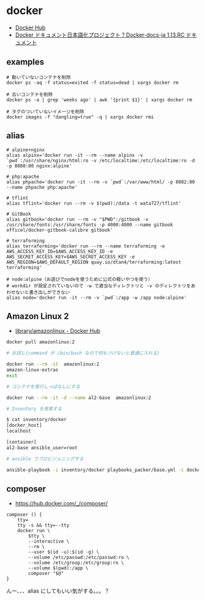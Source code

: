 # docker

* [Docker Hub](https://hub.docker.com/)
* [Docker ドキュメント日本語化プロジェクト ? Docker-docs-ja 1.13.RC ドキュメント](http://docs.docker.jp/)

## examples

```
# 動いていないコンテナを削除
docker ps -aq -f status=exited -f status=dead | xargs docker rm

# 古いコンテナを削除
docker ps -a | grep 'weeks ago' | awk '{print $1}' | xargs docker rm

# タグのついていないイメージを削除
docker images -f "dangling=true" -q | xargs docker rmi
```

## alias

```
# alpine+nginx
alias alpinx='docker run -it --rm --name alpinx -v `pwd`:/usr/share/nginx/html:ro -v /etc/localtime:/etc/localtime:ro -d -p 8080:80 nginx:alpine'

# php:apache
alias phpache='docker run -it --rm -v `pwd`:/var/www/html/ -p 8082:80 --name phpache php:apache'

# tflint
alias tflint='docker run --rm -v $(pwd):/data -t wata727/tflint'

# GitBook
alias gitbook='docker run --rm -v "$PWD":/gitbook -v /usr/share/fonts:/usr/share/fonts -p 4000:4000 --name gitbook officel/docker-gitbook-calibre gitbook'

# terraforming
alias terraforming='docker run --rm --name terraforming -e AWS_ACCESS_KEY_ID=$AWS_ACCESS_KEY_ID -e AWS_SECRET_ACCESS_KEY=$AWS_SECRET_ACCESS_KEY -e AWS_REGION=$AWS_DEFAULT_REGION quay.io/dtan4/terraforming:latest terraforming'

# node:alpine（お遊びでnodeを使うために公式の軽いやつを使う）
# workdir が設定されていないので -w で適当なディレクトリと -v のディレクトリをあわせないと書き出しができない
alias node='docker run -it --rm -v `pwd`:/app -w /app node:alpine'

```

## Amazon Linux 2

* [library/amazonlinux - Docker Hub](https://hub.docker.com/_/amazonlinux/)

```bash
docker pull amazonlinux:2

# お試し(command が /bin/bash なので何もつけないと普通に入れる)

docker run --rm -it  amazonlinux:2
amazon-linux-extras
exit

# コンテナを実行しっぱなしにする

docker run --rm -it -d --name al2-base  amazonlinux:2

# Inventory を用意する

$ cat inventory/docker
[docker_host]
localhost

[container]
al2-base ansible_user=root

# ansible でプロビジョニングする

ansible-playbook -i inventory/docker playbooks_packer/base.yml -c docker -l al2-base
```

## composer

* https://hub.docker.com/_/composer/

```
composer () {
    tty=
    tty -s && tty=--tty
    docker run \
        $tty \
        --interactive \
        --rm \
        --user $(id -u):$(id -g) \
        --volume /etc/passwd:/etc/passwd:ro \
        --volume /etc/group:/etc/group:ro \
        --volume $(pwd):/app \
        composer "$@"
}
```

んー、、、alias にしてもいい気がする。。。？

